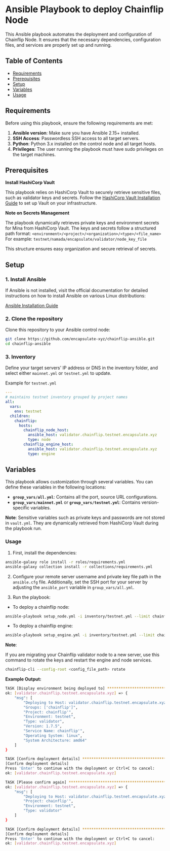 # Ansible Playbook to deploy Chainflip Node

This Ansible playbook automates the deployment and configuration of Chainflip Node. It ensures that the necessary dependencies, configuration files, and services are properly set up and running.

## Table of Contents

- [Requirements](#requirements)
- [Prerequisites](#prerequisites)
- [Setup](#setup)
- [Variables](#variables)
- [Usage](#usage)

## Requirements

Before using this playbook, ensure the following requirements are met:

1. **Ansible version**: Make sure you have Ansible 2.15+ installed.
2. **SSH Access**: Passwordless SSH access to all target servers.
3. **Python**: Python 3.x installed on the control node and all target hosts.
4. **Privileges**: The user running the playbook must have sudo privileges on the target machines.

## Prerequisites

**Install HashiCorp Vault**

This playbook relies on HashiCorp Vault to securely retrieve sensitive files, such as validator keys and secrets. Follow the [HashiCorp Vault Installation Guide](https://developer.hashicorp.com/vault/tutorials/getting-started/getting-started-install) to set up Vault on your infrastructure.

**Note on Secrets Management**

The playbook dynamically retrieves private keys and environment secrets for Mina from HashiCorp Vault. The keys and secrets follow a structured path format:
`<environment>/<project>/<organization>/<type>/<file_name>`
For example:
`testnet/namada/encapsulate/validator/node_key_file`

This structure ensures easy organization and secure retrieval of secrets.

## Setup

### 1. Install Ansible

If Ansible is not installed, visit the official documentation for detailed instructions on how to install Ansible on various Linux distributions:

[Ansible Installation Guide](https://docs.ansible.com/ansible/latest/installation_guide/installation_distros.html)

### 2. Clone the repository

Clone this repository to your Ansible control node:

```bash
git clone https://github.com/encapsulate-xyz/chainflip-ansible.git
cd chainflip-ansible
```

### 3. Inventory

Define your target servers' IP address or DNS in the inventory folder, and select either `mainnet.yml` or `testnet.yml` to update.

Example for `testnet.yml`

```yaml
---
# maintains testnet inventory grouped by project names
all:
  vars:
    env: testnet
  children:
    chainflip:
      hosts:
        chainflip_node_host:
          ansible_host: validator.chainflip.testnet.encapsulate.xyz
          type: node
        chainflip_engine_host:
          ansible_host: validator.chainflip.testnet.encapsulate.xyz
          type: engine
```

## Variables

This playbook allows customization through several variables. You can define these variables in the following locations:

- **`group_vars/all.yml`**: Contains all the port, source URL configurations.
- **`group_vars/mainnet.yml`** or **`group_vars/testnet.yml`**: Contains version-specific variables.

**Note**: Sensitive variables such as private keys and passwords are not stored in `vault.yml`. They are dynamically retrieved from HashiCorp Vault during the playbook run.

### Usage

1. First, install the dependencies:

```bash
ansible-galaxy role install -r roles/requirements.yml
ansible-galaxy collection install -r collections/requirements.yml
```

2. Configure your remote server username and private key file path in the `ansible.cfg` file. Additionally, set the SSH port for your server by adjusting the `ansible_port` variable in `group_vars/all.yml`.

3. Run the playbook:

- To deploy a chainflip node:

```bash
ansible-playbook setup_node.yml -i inventory/testnet.yml --limit chainflip
```

- To deploy a chainflip engine:

```bash
ansible-playbook setup_engine.yml -i inventory/testnet.yml --limit chainflip
```

**Note**:

If you are migrating your Chainflip validator node to a new server, use this command to rotate the keys and restart the engine and node services.

```bash
chainflip-cli --config-root <config_file_path> rotate
```

**Example Output:**

```bash
TASK [Display environment being deployed to] ***************************************************************************************************
ok: [validator.chainflip.testnet.encapsulate.xyz] => {
    "msg": [
        "Deploying to Host: validator.chainflip.testnet.encapsulate.xyz",
        "Groups: ['chainflip']",
        "Project: chainflip'",
        "Environment: testnet",
        "Type: validator",
        "Version: 1.7.5",
        "Service Name: chainflip'",
        "Operating System: linux",
        "System Architecture: amd64"
    ]
}

TASK [Confirm deployment details] **************************************************************************************************************
[Confirm deployment details]
Press 'Enter' to continue with the deployment or Ctrl+C to cancel:
ok: [validator.chainflip.testnet.encapsulate.xyz]

TASK [Please confirm again] ********************************************************************************************************************
ok: [validator.chainflip.testnet.encapsulate.xyz] => {
    "msg": [
        "Deploying to Host: validator.chainflip.testnet.encapsulate.xyz",
        "Project: chainflip'",
        "Environment: testnet",
        "Type: validator"
    ]
}

TASK [Confirm deployment details] **************************************************************************************************************
[Confirm deployment details]
Press 'Enter' to continue with the deployment or Ctrl+C to cancel:
ok: [validator.chainflip.testnet.encapsulate.xyz]
```
